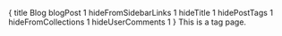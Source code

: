 {
    title Blog
    blogPost 1
    hideFromSidebarLinks 1
    hideTitle 1
    hidePostTags 1
    hideFromCollections 1
    hideUserComments 1
}
This is a tag page.
